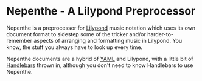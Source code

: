 # Nepenthe - A Lilypond Preprocessor

Nepenthe is a preprocessor for [Lilypond](http://lilypond.org/) music 
notation which uses its own document format to sidestep some of the 
tricker and/or harder-to-remember aspects of arranging and formatting 
music in Lilypond. You know, the stuff you always have to look up
every time.

Nepenthe documents are a hybrid of [YAML](https://yaml.org/) and Lilypond, with
a little bit of [Handlebars](https://handlebarsjs.com/) thrown in, although you
don't need to know Handlebars to use Nepenthe.
